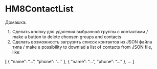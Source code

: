 # HM8ContactList
Домашка:

1) Сделать кнопку для удаления выбранной группы с контактами / make a button to delete choosen groups and contacts
2) Сделать возможность загрузить список контактов из JSON файла типа / make a possibility to downlad a list of contacts from JSON file, like:

[
{ 
  “name”: “…”,
  “phone”: “…”
},
{ 
  “name”: “…”,
  “phone”: “…”
},
…
]
